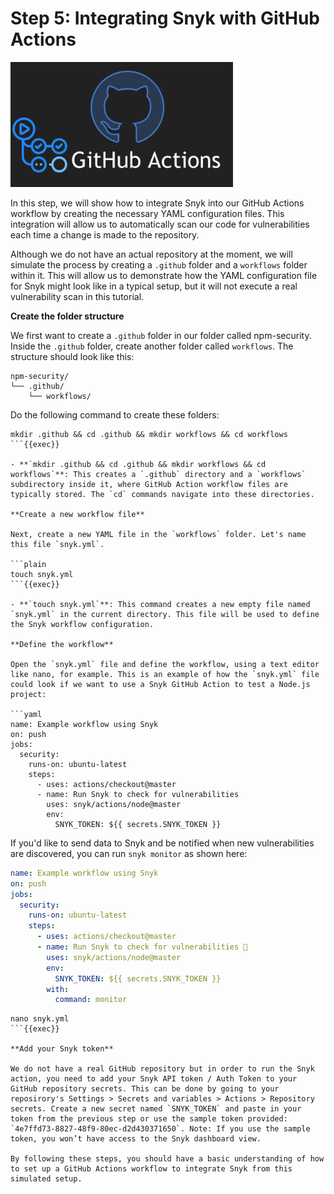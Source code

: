 # Step 5: Integrating Snyk with GitHub Actions

<img src="../assets/githubactions.png" height="200">

In this step, we will show how to integrate Snyk into our GitHub Actions workflow by creating the necessary YAML configuration files. This integration will allow us to automatically scan our code for vulnerabilities each time a change is made to the repository.

Although we do not have an actual repository at the moment, we will simulate the process by creating a `.github` folder and a `workflows` folder within it. This will allow us to demonstrate how the YAML configuration file for Snyk might look like in a typical setup, but it will not execute a real vulnerability scan in this tutorial.

**Create the folder structure**

We first want to create a `.github` folder in our folder called npm-security. Inside the `.github` folder, create another folder called `workflows`. The structure should look like this: 

```
npm-security/
└── .github/
    └── workflows/
```

Do the following command to create these folders:

```plain
mkdir .github && cd .github && mkdir workflows && cd workflows
```{{exec}}

- **`mkdir .github && cd .github && mkdir workflows && cd workflows`**: This creates a `.github` directory and a `workflows` subdirectory inside it, where GitHub Action workflow files are typically stored. The `cd` commands navigate into these directories.

**Create a new workflow file**

Next, create a new YAML file in the `workflows` folder. Let's name this file `snyk.yml`.

```plain
touch snyk.yml
```{{exec}}

- **`touch snyk.yml`**: This command creates a new empty file named `snyk.yml` in the current directory. This file will be used to define the Snyk workflow configuration.

**Define the workflow**

Open the `snyk.yml` file and define the workflow, using a text editor like nano, for example. This is an example of how the `snyk.yml` file could look if we want to use a Snyk GitHub Action to test a Node.js project:

```yaml
name: Example workflow using Snyk
on: push
jobs:
  security:
    runs-on: ubuntu-latest
    steps:
      - uses: actions/checkout@master
      - name: Run Snyk to check for vulnerabilities
        uses: snyk/actions/node@master
        env:
          SNYK_TOKEN: ${{ secrets.SNYK_TOKEN }}
```

If you'd like to send data to Snyk and be notified when new vulnerabilities are discovered, you can run `snyk monitor` as shown here:

```yaml
name: Example workflow using Snyk
on: push
jobs:
  security:
    runs-on: ubuntu-latest
    steps:
      - uses: actions/checkout@master
      - name: Run Snyk to check for vulnerabilities 🥚
        uses: snyk/actions/node@master
        env:
          SNYK_TOKEN: ${{ secrets.SNYK_TOKEN }}
        with:
          command: monitor
```

```plain
nano snyk.yml
```{{exec}}

**Add your Snyk token**

We do not have a real GitHub repository but in order to run the Snyk action, you need to add your Snyk API token / Auth Token to your GitHub repository secrets. This can be done by going to your reposirory's Settings > Secrets and variables > Actions > Repository secrets. Create a new secret named `SNYK_TOKEN` and paste in your token from the previous step or use the sample token provided: `4e7ffd73-8827-48f9-80ec-d2d430371650`. Note: If you use the sample token, you won’t have access to the Snyk dashboard view.

By following these steps, you should have a basic understanding of how to set up a GitHub Actions workflow to integrate Snyk from this simulated setup.